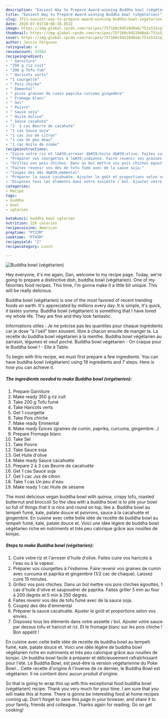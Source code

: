 ```yaml
---
description: "Easiest Way to Prepare Award-winning Buddha bowl (végétarien)"
title: "Easiest Way to Prepare Award-winning Buddha bowl (végétarien)"
slug: 3713-easiest-way-to-prepare-award-winning-buddha-bowl-vegetarien
date: 2020-07-01T18:08:38.853Z
image: https://img-global.cpcdn.com/recipes/75f160c94510d0a8/751x532cq70/buddha-bowl-vegetarien-photo-principale-de-la-recette.jpg
thumbnail: https://img-global.cpcdn.com/recipes/75f160c94510d0a8/751x532cq70/buddha-bowl-vegetarien-photo-principale-de-la-recette.jpg
cover: https://img-global.cpcdn.com/recipes/75f160c94510d0a8/751x532cq70/buddha-bowl-vegetarien-photo-principale-de-la-recette.jpg
author: Jessie Ferguson
ratingvalue: 4
reviewcount: 32583
recipeingredient:
- " Garniture"
- "350 g riz cuit"
- "200 g Tofu fum"
- " Haricots verts"
- "1 courgette"
- " Pois chiche"
- " Emmental"
- " pices graines de cumin paprika curcuma gingembre"
- " Fromage blanc"
- " Sel"
- " Poivre"
- " Sauce soja"
- " Huile dolive"
- " Sauce cacahute"
- "2  3 cas Beurre de cacahute"
- "1 cas Sauce soja"
- "1 cac Jus de citron"
- "1 cas Un peu deau"
- "1 cac Huile de ssame"
recipeinstructions:
- "Cuire votre riz et l&#39;arroser d&#39;huile d&#39;olive. Faites cuire vos haricots à l&#39;eau ou à la vapeur."
- "Préparer vos courgettes à l&#39;indienne. Faire revenir vos graines de cumin avec curcuma et paprika et gingembre (1/2 cac de chaque). Laissez cuire 15 minutes."
- "Grillez vos pois chiches. Dans un bol mettre vos pois chiches égouttés, 1 cas d&#39;huile d&#39;olive et saupoudrer de paprika. Faites griller 5 min au four à 200 degrés et 5 min à 250 degrés."
- "Faites revenir vos dés de tofu fumé avec de la sauce soja."
- "Coupez des dés d&#39;emmental"
- "Préparer la sauce cacahuète. Ajuster le goût et proportions selon vos envies."
- "Disposez tous les éléments dans votre assiette / bol. Ajouter votre sauce par dessus tofu et haricot et riz. Et le fromage blanc sur les pois chiche ! Bon appétit !"
categories:
- Recipe
tags:
- buddha
- bowl
- vgtarien

katakunci: buddha bowl vgtarien 
nutrition: 226 calories
recipecuisine: American
preptime: "PT23M"
cooktime: "PT45M"
recipeyield: "2"
recipecategory: Lunch

---
```



![Buddha bowl (végétarien)](https://img-global.cpcdn.com/recipes/75f160c94510d0a8/751x532cq70/buddha-bowl-vegetarien-photo-principale-de-la-recette.jpg)

Hey everyone, it's me again, Dan, welcome to my recipe page. Today, we're going to prepare a distinctive dish, buddha bowl (végétarien). One of my favorites food recipes. This time, I'm gonna make it a little bit unique. This will be really delicious.

Buddha bowl (végétarien) is one of the most favored of recent trending foods on earth. It's appreciated by millions every day. It is simple, it's quick, it tastes yummy. Buddha bowl (végétarien) is something that I have loved my whole life. They are fine and they look fantastic.

Informations utiles : Je ne précise pas les quantités pour chaque ingrédients car je dose &#34;à l&#39;oeil&#34; bien souvent. libre à chacun ensuite de manger la. La recette du buddha bowl végétarien à la menthe. Buddha bowl végétarien au sarrasin, légumes et oeuf poché. Buddha bowl végétarien - On craque pour le Buddha bowl ! - Elle à Table.


To begin with this recipe, we must first prepare a few ingredients. You can have buddha bowl (végétarien) using 19 ingredients and 7 steps. Here is how you can achieve it.

<!--inarticleads1-->

##### The ingredients needed to make Buddha bowl (végétarien):

1. Prepare  Garniture
1. Make ready 350 g riz cuit
1. Take 200 g Tofu fumé
1. Take  Haricots verts
1. Get 1 courgette
1. Take  Pois chiche
1. Make ready  Emmental
1. Make ready  Épices (graines de cumin, paprika, curcuma, gingembre...)
1. Prepare  Fromage blanc
1. Take  Sel
1. Take  Poivre
1. Take  Sauce soja
1. Get  Huile d&#39;olive
1. Make ready  Sauce cacahuète
1. Prepare 2 à 3 cas Beurre de cacahuète
1. Get 1 cas Sauce soja
1. Get 1 cac Jus de citron
1. Take 1 cas Un peu d&#39;eau
1. Make ready 1 cac Huile de sésame


The most delicious vegan buddha bowl with quinoa, crispy tofu, roasted butternut and broccoli So the idea with a buddha bowl is to pile your bowl so full of things that it is nice and round on top, like a. Buddha bowl au tempeh fumé, kale, patate douce et poivrons, sauce à la cacahuète et gingembre. En cuisine avec cette belle idée de recette de buddha bowl au tempeh fumé, kale, patate douce et. Voici une idée légère de buddha bowl végétarien riche en nutriments et très peu calorique grâce aux nouilles de konjac. 

<!--inarticleads2-->

##### Steps to make Buddha bowl (végétarien):

1. Cuire votre riz et l&#39;arroser d&#39;huile d&#39;olive. Faites cuire vos haricots à l&#39;eau ou à la vapeur.
1. Préparer vos courgettes à l&#39;indienne. Faire revenir vos graines de cumin avec curcuma et paprika et gingembre (1/2 cac de chaque). Laissez cuire 15 minutes.
1. Grillez vos pois chiches. Dans un bol mettre vos pois chiches égouttés, 1 cas d&#39;huile d&#39;olive et saupoudrer de paprika. Faites griller 5 min au four à 200 degrés et 5 min à 250 degrés.
1. Faites revenir vos dés de tofu fumé avec de la sauce soja.
1. Coupez des dés d&#39;emmental
1. Préparer la sauce cacahuète. Ajuster le goût et proportions selon vos envies.
1. Disposez tous les éléments dans votre assiette / bol. Ajouter votre sauce par dessus tofu et haricot et riz. Et le fromage blanc sur les pois chiche ! Bon appétit !


En cuisine avec cette belle idée de recette de buddha bowl au tempeh fumé, kale, patate douce et. Voici une idée légère de buddha bowl végétarien riche en nutriments et très peu calorique grâce aux nouilles de konjac. Un buddha bowl facile à préparer et délicieusement rafraîchissant pour l&#39;été. Le Buddha Bowl, est peut-être la version végétarienne du Poke Bowl… Cette recette d&#39;origine À l&#39;inverse de ce dernier, le Buddha Bowl est végétarien. Il ne contient donc aucun produit d&#39;origine. 

So that is going to wrap this up with this exceptional food buddha bowl (végétarien) recipe. Thank you very much for your time. I am sure that you will make this at home. There is gonna be interesting food at home recipes coming up. Don't forget to save this page in your browser, and share it to your family, friends and colleague. Thanks again for reading. Go on get cooking!
